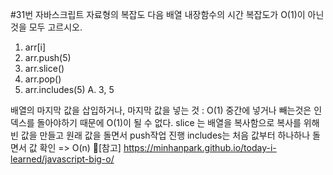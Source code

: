 #31번 자바스크립트 자료형의 복잡도
다음 배열 내장함수의 시간 복잡도가 O(1)이 아닌 것을 모두 고르시오.
1) arr[i]
2) arr.push(5)
3) arr.slice()
4) arr.pop()
5) arr.includes(5)
A. 3, 5

배열의 마지막 값을 삽입하거나, 마지막 값을 넣는 것 : O(1)
중간에 넣거나 빼는것은 인덱스를 돌아야하기 때문에 O(1)이 될 수 없다.
slice 는 배열을 복사함으로 복사를 위해 빈 값을 만들고 원래 값을 돌면서 push작업 진행
includes는 처음 값부터 하나하나 돌면서 값 확인
=> O(n)
📍[참고] https://minhanpark.github.io/today-i-learned/javascript-big-o/